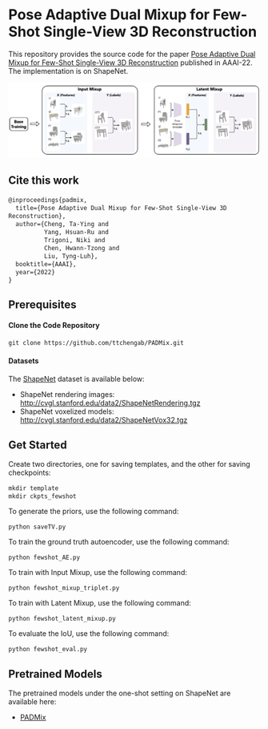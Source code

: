 # Pose Adaptive Dual Mixup for Few-Shot Single-View 3D Reconstruction

This repository provides the source code for the paper [Pose Adaptive Dual Mixup for Few-Shot Single-View 3D Reconstruction](https://arxiv.org/abs/2112.12484?context=cs) published in AAAI-22. The implementation is on ShapeNet.

![Overview](https://github.com/ttchengab/PADMix/blob/main/overview.png)


## Cite this work

```
@inproceedings{padmix,
  title={Pose Adaptive Dual Mixup for Few-Shot Single-View 3D Reconstruction},
  author={Cheng, Ta-Ying and 
          Yang, Hsuan-Ru and 
          Trigoni, Niki and 
          Chen, Hwann-Tzong and 
          Liu, Tyng-Luh},
  booktitle={AAAI},
  year={2022}
}
```


## Prerequisites

#### Clone the Code Repository

```
git clone https://github.com/ttchengab/PADMix.git
```

#### Datasets


The [ShapeNet](https://www.shapenet.org/) dataset is available below:

- ShapeNet rendering images: http://cvgl.stanford.edu/data2/ShapeNetRendering.tgz
- ShapeNet voxelized models: http://cvgl.stanford.edu/data2/ShapeNetVox32.tgz

## Get Started

Create two directories, one for saving templates, and the other for saving checkpoints:

```
mkdir template
mkdir ckpts_fewshot
```

To generate the priors, use the following command:

```
python saveTV.py
```

To train the ground truth autoencoder, use the following command:

```
python fewshot_AE.py
```

To train with Input Mixup, use the following command:

```
python fewshot_mixup_triplet.py
```

To train with Latent Mixup, use the following command:

```
python fewshot_latent_mixup.py
```

To evaluate the IoU, use the following command:

```
python fewshot_eval.py
```

## Pretrained Models

The pretrained models under the one-shot setting on ShapeNet are available here:

- [PADMix](https://drive.google.com/file/d/1BMnLMIHyhCTlBN5w6T2iOa8rHwmcVajt/view?usp=sharing)
